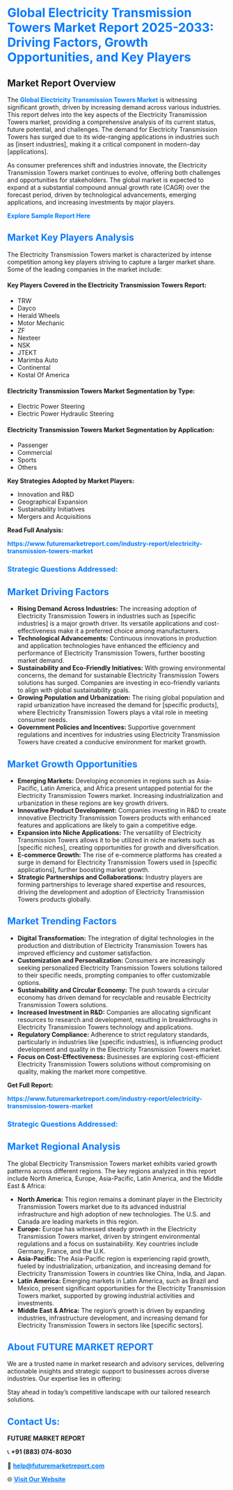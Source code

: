 <h1 style="color: #007BFF;">Global Electricity Transmission Towers Market Report 2025-2033: Driving Factors, Growth Opportunities, and Key Players</h1>

<section id="overview">
<h2>Market Report Overview</h2>
<p>The <a href="https://www.futuremarketreport.com/industry-report/electricity-transmission-towers-market" style="color: #007BFF; text-decoration: none;"><strong>Global Electricity Transmission Towers Market</strong></a> is witnessing significant growth, driven by increasing demand across various industries. This report delves into the key aspects of the Electricity Transmission Towers market, providing a comprehensive analysis of its current status, future potential, and challenges. The demand for Electricity Transmission Towers has surged due to its wide-ranging applications in industries such as [insert industries], making it a critical component in modern-day [applications].</p>
<p>As consumer preferences shift and industries innovate, the Electricity Transmission Towers market continues to evolve, offering both challenges and opportunities for stakeholders. The global market is expected to expand at a substantial compound annual growth rate (CAGR) over the forecast period, driven by technological advancements, emerging applications, and increasing investments by major players.</p>
</section>

<section id="overview">
<p><a href="https://www.futuremarketreport.com/request-sample/reportId=34525" style="color: #007BFF; text-decoration: none;"><strong>Explore Sample Report Here</strong></a></p>
</section>

<section id="key-players">
<h2 style="color: #007BFF;">Market Key Players Analysis</h2>
<p>The Electricity Transmission Towers market is characterized by intense competition among key players striving to capture a larger market share. Some of the leading companies in the market include:</p>
<h4>Key Players Covered in the Electricity Transmission Towers Report:</h4>
<ul><li>TRW</li><li>Dayco</li><li>Herald Wheels</li><li>Motor Mechanic</li><li>ZF</li><li>Nexteer</li><li>NSK</li><li>JTEKT</li><li>Marimba Auto</li><li>Continental</li><li>Kostal Of America</li></ul>
<h4>Electricity Transmission Towers Market Segmentation by Type:</h4>
<ul><li>Electric Power Steering</li><li>Electric Power Hydraulic Steering</li></ul>

<h4>Electricity Transmission Towers Market Segmentation by Application:</h4>
<ul><li>Passenger</li><li>Commercial</li><li>Sports</li><li>Others</li></ul>
<p><strong>Key Strategies Adopted by Market Players:</strong></p>
<ul>
<li>Innovation and R&D</li>
<li>Geographical Expansion</li>
<li>Sustainability Initiatives</li>
<li>Mergers and Acquisitions</li>
</ul>
</section>

<section>
<p><strong>Read Full Analysis: </strong></p><a href="https://www.futuremarketreport.com/industry-report/electricity-transmission-towers-market" style="color: #007BFF; text-decoration: none;"><strong>https://www.futuremarketreport.com/industry-report/electricity-transmission-towers-market</strong></a>
<h3 style="color: #007BFF;">Strategic Questions Addressed:</h3>
</section>

<section id="driving-factors">
<h2 style="color: #007BFF;">Market Driving Factors</h2>
<ul>
<li><strong>Rising Demand Across Industries:</strong> The increasing adoption of Electricity Transmission Towers in industries such as [specific industries] is a major growth driver. Its versatile applications and cost-effectiveness make it a preferred choice among manufacturers.</li>
<li><strong>Technological Advancements:</strong> Continuous innovations in production and application technologies have enhanced the efficiency and performance of Electricity Transmission Towers, further boosting market demand.</li>
<li><strong>Sustainability and Eco-Friendly Initiatives:</strong> With growing environmental concerns, the demand for sustainable Electricity Transmission Towers solutions has surged. Companies are investing in eco-friendly variants to align with global sustainability goals.</li>
<li><strong>Growing Population and Urbanization:</strong> The rising global population and rapid urbanization have increased the demand for [specific products], where Electricity Transmission Towers plays a vital role in meeting consumer needs.</li>
<li><strong>Government Policies and Incentives:</strong> Supportive government regulations and incentives for industries using Electricity Transmission Towers have created a conducive environment for market growth.</li>
</ul>
</section>

<section id="growth-opportunities">
<h2 style="color: #007BFF;">Market Growth Opportunities</h2>
<ul>
<li><strong>Emerging Markets:</strong> Developing economies in regions such as Asia-Pacific, Latin America, and Africa present untapped potential for the Electricity Transmission Towers market. Increasing industrialization and urbanization in these regions are key growth drivers.</li>
<li><strong>Innovative Product Development:</strong> Companies investing in R&D to create innovative Electricity Transmission Towers products with enhanced features and applications are likely to gain a competitive edge.</li>
<li><strong>Expansion into Niche Applications:</strong> The versatility of Electricity Transmission Towers allows it to be utilized in niche markets such as [specific niches], creating opportunities for growth and diversification.</li>
<li><strong>E-commerce Growth:</strong> The rise of e-commerce platforms has created a surge in demand for Electricity Transmission Towers used in [specific applications], further boosting market growth.</li>
<li><strong>Strategic Partnerships and Collaborations:</strong> Industry players are forming partnerships to leverage shared expertise and resources, driving the development and adoption of Electricity Transmission Towers products globally.</li>
</ul>
</section>

<section id="trending-factors">
<h2 style="color: #007BFF;">Market Trending Factors</h2>
<ul>
<li><strong>Digital Transformation:</strong> The integration of digital technologies in the production and distribution of Electricity Transmission Towers has improved efficiency and customer satisfaction.</li>
<li><strong>Customization and Personalization:</strong> Consumers are increasingly seeking personalized Electricity Transmission Towers solutions tailored to their specific needs, prompting companies to offer customizable options.</li>
<li><strong>Sustainability and Circular Economy:</strong> The push towards a circular economy has driven demand for recyclable and reusable Electricity Transmission Towers solutions.</li>
<li><strong>Increased Investment in R&D:</strong> Companies are allocating significant resources to research and development, resulting in breakthroughs in Electricity Transmission Towers technology and applications.</li>
<li><strong>Regulatory Compliance:</strong> Adherence to strict regulatory standards, particularly in industries like [specific industries], is influencing product development and quality in the Electricity Transmission Towers market.</li>
<li><strong>Focus on Cost-Effectiveness:</strong> Businesses are exploring cost-efficient Electricity Transmission Towers solutions without compromising on quality, making the market more competitive.</li>
</ul>
</section>

<section>
<p><strong>Get Full Report: </strong></p><a href="https://www.futuremarketreport.com/industry-report/electricity-transmission-towers-market" style="color: #007BFF; text-decoration: none;"><strong>https://www.futuremarketreport.com/industry-report/electricity-transmission-towers-market</strong></a>
<h3 style="color: #007BFF;">Strategic Questions Addressed:</h3>
</section>


<section id="regional-analysis">
<h2 style="color: #007BFF;">Market Regional Analysis</h2>
<p>The global Electricity Transmission Towers market exhibits varied growth patterns across different regions. The key regions analyzed in this report include North America, Europe, Asia-Pacific, Latin America, and the Middle East & Africa:</p>
<ul>
<li><strong>North America:</strong> This region remains a dominant player in the Electricity Transmission Towers market due to its advanced industrial infrastructure and high adoption of new technologies. The U.S. and Canada are leading markets in this region.</li>
<li><strong>Europe:</strong> Europe has witnessed steady growth in the Electricity Transmission Towers market, driven by stringent environmental regulations and a focus on sustainability. Key countries include Germany, France, and the U.K.</li>
<li><strong>Asia-Pacific:</strong> The Asia-Pacific region is experiencing rapid growth, fueled by industrialization, urbanization, and increasing demand for Electricity Transmission Towers in countries like China, India, and Japan.</li>
<li><strong>Latin America:</strong> Emerging markets in Latin America, such as Brazil and Mexico, present significant opportunities for the Electricity Transmission Towers market, supported by growing industrial activities and investments.</li>
<li><strong>Middle East & Africa:</strong> The region’s growth is driven by expanding industries, infrastructure development, and increasing demand for Electricity Transmission Towers in sectors like [specific sectors].</li>
</ul>
</section>

<footer>
<h2 style="color: #007BFF;">About FUTURE MARKET REPORT</h2>
<p>We are a trusted name in market research and advisory services, delivering actionable insights and strategic support to businesses across diverse industries. Our expertise lies in offering:</p>

<p>Stay ahead in today’s competitive landscape with our tailored research solutions.</p>

<h2 style="color: #007BFF;">Contact Us:</h2>
<p><strong>FUTURE MARKET REPORT</strong></p>
<p>📞 <strong>+91 (883) 074-8030</strong></p>
<p>📧 <strong><a href="mailto:help@futuremarketreport.com" style="color: #007BFF;">help@futuremarketreport.com</a></strong></p>
<p>🌐 <strong><a href="https://www.futuremarketreport.com/" style="color: #007BFF;">Visit Our Website</a></strong></p>
</footer>